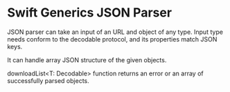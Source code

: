 # Swift Generics JSON Parser

JSON parser can take an input of an URL and object of any type.
Input type needs conform to the decodable protocol, and its properties match JSON keys.

It can handle array JSON structure of the given objects.

downloadList<T: Decodable> function returns an error or an array of successfully parsed objects.

